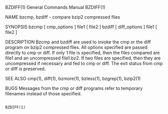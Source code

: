 
BZDIFF(1)                                                     General Commands Manual                                                    BZDIFF(1)

NAME
       bzcmp, bzdiff - compare bzip2 compressed files

SYNOPSIS
       bzcmp [ cmp_options ] file1 [ file2 ]
       bzdiff [ diff_options ] file1 [ file2 ]

DESCRIPTION
       Bzcmp  and  bzdiff  are used to invoke the cmp or the diff program on bzip2 compressed files.  All options specified are passed directly to
       cmp or diff.  If only 1 file is specified, then the files compared are file1 and an uncompressed file1.bz2.  If two  files  are  specified,
       then they are uncompressed if necessary and fed to cmp or diff.  The exit status from cmp or diff is preserved.

SEE ALSO
       cmp(1), diff(1), bzmore(1), bzless(1), bzgrep(1), bzip2(1)

BUGS
       Messages from the cmp or diff programs refer to temporary filenames instead of those specified.

                                                                                                                                         BZDIFF(1)
